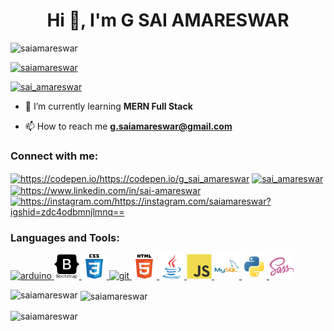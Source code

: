 <h1 align="center">Hi 👋, I'm G SAI AMARESWAR</h1>
<p align="left"> <img src="https://komarev.com/ghpvc/?username=saiamareswar&label=Profile%20views&color=0e75b6&style=flat" alt="saiamareswar" /> </p>

<p align="left"> <a href="https://github.com/ryo-ma/github-profile-trophy"><img src="https://github-profile-trophy.vercel.app/?username=saiamareswar" alt="saiamareswar" /></a> </p>

<p align="left"> <a href="https://twitter.com/sai_amareswar" target="blank"><img src="https://img.shields.io/twitter/follow/sai_amareswar?logo=twitter&style=for-the-badge" alt="sai_amareswar" /></a> </p>

- 🌱 I’m currently learning **MERN Full Stack**

- 📫 How to reach me **g.saiamareswar@gmail.com**

<h3 align="left">Connect with me:</h3>
<p align="left">
<a href="https://codepen.io/https://codepen.io/https://codepen.io/g_sai_amareswar" target="blank"><img align="center" src="https://raw.githubusercontent.com/rahuldkjain/github-profile-readme-generator/master/src/images/icons/Social/codepen.svg" alt="https://codepen.io/https://codepen.io/g_sai_amareswar" height="30" width="40" /></a>
<a href="https://twitter.com/sai_amareswar" target="blank"><img align="center" src="https://raw.githubusercontent.com/rahuldkjain/github-profile-readme-generator/master/src/images/icons/Social/twitter.svg" alt="sai_amareswar" height="30" width="40" /></a>
<a href="https://linkedin.com/in/https://www.linkedin.com/in/sai-amareswar" target="blank"><img align="center" src="https://raw.githubusercontent.com/rahuldkjain/github-profile-readme-generator/master/src/images/icons/Social/linked-in-alt.svg" alt="https://www.linkedin.com/in/sai-amareswar" height="30" width="40" /></a>
<a href="https://instagram.com/https://instagram.com/https://instagram.com/saiamareswar?igshid=zdc4odbmnjlmnq==" target="blank"><img align="center" src="https://raw.githubusercontent.com/rahuldkjain/github-profile-readme-generator/master/src/images/icons/Social/instagram.svg" alt="https://instagram.com/https://instagram.com/saiamareswar?igshid=zdc4odbmnjlmnq==" height="30" width="40" /></a>
</p>

<h3 align="left">Languages and Tools:</h3>
<p align="left"> <a href="https://www.arduino.cc/" target="_blank" rel="noreferrer"> <img src="https://cdn.worldvectorlogo.com/logos/arduino-1.svg" alt="arduino" width="40" height="40"/> </a> <a href="https://getbootstrap.com" target="_blank" rel="noreferrer"> <img src="https://raw.githubusercontent.com/devicons/devicon/master/icons/bootstrap/bootstrap-plain-wordmark.svg" alt="bootstrap" width="40" height="40"/> </a> <a href="https://www.w3schools.com/css/" target="_blank" rel="noreferrer"> <img src="https://raw.githubusercontent.com/devicons/devicon/master/icons/css3/css3-original-wordmark.svg" alt="css3" width="40" height="40"/> </a> <a href="https://git-scm.com/" target="_blank" rel="noreferrer"> <img src="https://www.vectorlogo.zone/logos/git-scm/git-scm-icon.svg" alt="git" width="40" height="40"/> </a> <a href="https://www.w3.org/html/" target="_blank" rel="noreferrer"> <img src="https://raw.githubusercontent.com/devicons/devicon/master/icons/html5/html5-original-wordmark.svg" alt="html5" width="40" height="40"/> </a> <a href="https://www.java.com" target="_blank" rel="noreferrer"> <img src="https://raw.githubusercontent.com/devicons/devicon/master/icons/java/java-original.svg" alt="java" width="40" height="40"/> </a> <a href="https://developer.mozilla.org/en-US/docs/Web/JavaScript" target="_blank" rel="noreferrer"> <img src="https://raw.githubusercontent.com/devicons/devicon/master/icons/javascript/javascript-original.svg" alt="javascript" width="40" height="40"/> </a> <a href="https://www.mysql.com/" target="_blank" rel="noreferrer"> <img src="https://raw.githubusercontent.com/devicons/devicon/master/icons/mysql/mysql-original-wordmark.svg" alt="mysql" width="40" height="40"/> </a> <a href="https://www.python.org" target="_blank" rel="noreferrer"> <img src="https://raw.githubusercontent.com/devicons/devicon/master/icons/python/python-original.svg" alt="python" width="40" height="40"/> </a> <a href="https://sass-lang.com" target="_blank" rel="noreferrer"> <img src="https://raw.githubusercontent.com/devicons/devicon/master/icons/sass/sass-original.svg" alt="sass" width="40" height="40"/> </a> </p>

<p><img align="left" src="https://github-readme-stats.vercel.app/api/top-langs?username=saiamareswar&show_icons=true&locale=en&layout=compact" alt="saiamareswar" /></p>

<p>&nbsp;<img align="center" src="https://github-readme-stats.vercel.app/api?username=saiamareswar&show_icons=true&locale=en" alt="saiamareswar" /></p>

<p><img align="center" src="https://github-readme-streak-stats.herokuapp.com/?user=saiamareswar&" alt="saiamareswar" /></p>
